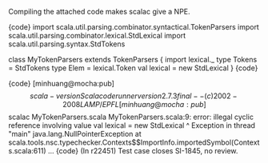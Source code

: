Compiling the attached code makes scalac give a NPE.

{code}
import scala.util.parsing.combinator.syntactical.TokenParsers
import scala.util.parsing.combinator.lexical.StdLexical
import scala.util.parsing.syntax.StdTokens

class MyTokenParsers extends TokenParsers {
  import lexical._
  type Tokens = StdTokens
  type Elem = lexical.Token
  val lexical = new StdLexical
}
{code}

{code}
[minhuang@mocha:pub]$$ scala -version
Scala code runner version 2.7.3final -- (c) 2002-2008 LAMP/EPFL
[minhuang@mocha:pub]$$ scalac MyTokenParsers.scala
MyTokenParsers.scala:9: error: illegal cyclic reference involving value <import>
  val lexical = new StdLexical
                    ^
Exception in thread "main" java.lang.NullPointerException
	at scala.tools.nsc.typechecker.Contexts$$ImportInfo.importedSymbol(Contexts.scala:611)
...
{code}
(In r22451) Test case closes SI-1845, no review.

